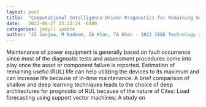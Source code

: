 ```yaml
---
layout: post
title:  "Computational Intelligence Driven Prognostics for Remaining Service Life of Power Equipment"
date:   2022-06-27 23:23:24 -0400
categories: jekyll update
author: "JI Janjua, M Nadeem, ZA Khan, TA Khan - 2022 IEEE Technology and Engineering , 2022"
---
```

Maintenance of power equipment is generally based on fault occurrence since most of the diagnostic tests and assessment procedures come into play once the asset or component failure is reported. Estimation of remaining useful (RUL) life can help utilizing the devices to its maximum and can increase life because of in-time maintenance. A brief comparison of shallow and deep learning techniques leads to the choice of deep architectures for prognostic of RUL because of the nature of  Cites: Load forecasting using support vector machines: A study on